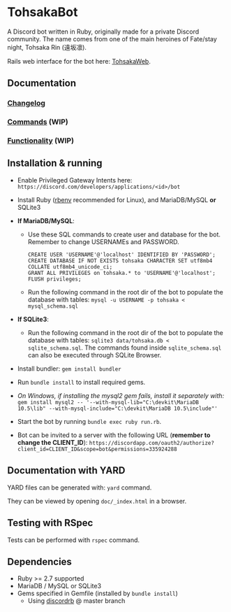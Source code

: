 # TohsakaBot
A Discord bot written in Ruby, originally made for a private Discord community. The name comes from one of the main heroines of Fate/stay night, Tohsaka Rin (遠坂凛).

Rails web interface for the bot here: [TohsakaWeb](https://github.com/Luukuton/TohsakaWeb).


## Documentation

### [Changelog](CHANGELOG.md)

### [Commands](documentation/commands.md) (WIP)

### [Functionality](documentation/functionality.md) (WIP)

## Installation & running
- Enable Privileged Gateway Intents here: `https://discord.com/developers/applications/<id>/bot`
- Install Ruby ([rbenv](https://github.com/rbenv/rbenv) recommended for Linux), and MariaDB/MySQL **or** SQLite3


- **If MariaDB/MySQL**: 
  - Use these SQL commands to create user and database for the bot. Remember to change USERNAMEs and PASSWORD.
    ```
    CREATE USER 'USERNAME'@'localhost' IDENTIFIED BY 'PASSWORD';
    CREATE DATABASE IF NOT EXISTS tohsaka CHARACTER SET utf8mb4 COLLATE utf8mb4_unicode_ci;
    GRANT ALL PRIVILEGES on tohsaka.* to 'USERNAME'@'localhost';
    FLUSH privileges;
    ```
  - Run the following command in the root dir of the bot to populate the database with tables: `mysql -u USERNAME -p tohsaka < mysql_schema.sql`
- **If SQLite3**:
  - Run the following command in the root dir of the bot to populate the database with tables: `sqlite3 data/tohsaka.db < sqlite_schema.sql`. The commands found inside `sqlite_schema.sql` can also be executed through SQLite Browser.


- Install bundler: `gem install bundler`
- Run `bundle install` to install required gems.
- _On Windows, if installing the mysql2 gem fails, install it separately with:_
   `gem install mysql2 -- '--with-mysql-lib="C:\devkit\MariaDB 10.5\lib" --with-mysql-include="C:\devkit\MariaDB 10.5\include"'`
- Start the bot by running `bundle exec ruby run.rb`.
- Bot can be invited to a server with the following URL (**remember to change the CLIENT_ID**): 
   `https://discordapp.com/oauth2/authorize?client_id=CLIENT_ID&scope=bot&permissions=335924288`

## Documentation with YARD
YARD files can be generated with: `yard` command.

They can be viewed by opening `doc/_index.html` in a browser.

## Testing with RSpec
Tests can be performed with `rspec` command.

## Dependencies
* Ruby >= 2.7 supported
* MariaDB / MySQL or SQLite3
* Gems specified in Gemfile (installed by `bundle install`)
  * Using [discordrb](https://github.com/shardlab/discordrb) @ master branch
